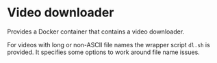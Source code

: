 # Video downloader

Provides a Docker container that contains a video downloader.

For videos with long or non-ASCII file names the wrapper script `dl.sh` is
provided. It specifies some options to work around file name issues.
